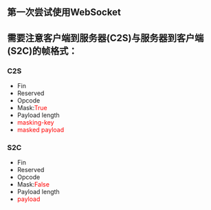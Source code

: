 ## 第一次尝试使用WebSocket
## 需要注意客户端到服务器(C2S)与服务器到客户端(S2C)的帧格式：
### C2S
- Fin
- Reserved
- Opcode
- Mask:<font color=red>True</font>
- Payload length
- <font color=Red>masking-key</font>
- <font color=red>masked payload</font>

### S2C
- Fin
- Reserved
- Opcode
- Mask:<font color=red>False</font>
- Payload length
- <font color=red>payload</font>